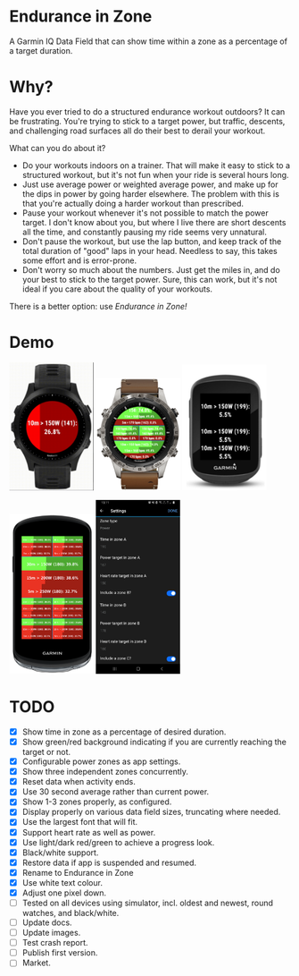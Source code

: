 # Endurance in Zone

A Garmin IQ Data Field that can show time within a zone as a percentage of a target duration.

# Why?

Have you ever tried to do a structured endurance workout outdoors? It can be frustrating. You're trying to stick to a target power, but traffic, descents, and challenging road surfaces all do their best to derail your workout.

What can you do about it?

- Do your workouts indoors on a trainer. That will make it easy to stick to a structured workout, but it's not fun when your ride is several hours long.
- Just use average power or weighted average power, and make up for the dips in power by going harder elsewhere. The problem with this is that you're actually doing a harder workout than prescribed.
- Pause your workout whenever it's not possible to match the power target. I don't know about you, but where I live there are short descents all the time, and constantly pausing my ride seems very unnatural.
- Don't pause the workout, but use the lap button, and keep track of the total duration of "good" laps in your head. Needless to say, this takes some effort and is error-prone.
- Don't worry so much about the numbers. Just get the miles in, and do your best to stick to the target power. Sure, this can work, but it's not ideal if you care about the quality of your workouts.

There is a better option: use _Endurance in Zone!_

# Demo

<p float="left">
    <img src="images/forerunner.gif" alt="Garmin Forerunner 945" width="30%">
    <img src="images/marq.png" alt="Garmin MARQ Adventurer" width="30%">
    <img src="images/edge130.png" alt="Garmin Edge 130" width="30%">
</p>

<p float="left">
    <img src="images/edge1040.png" alt="Garmin Edge 1040" width="30%">
    <img src="images/settings.jpg" alt="Settings" width="30%">
</p>

# TODO

- [x] Show time in zone as a percentage of desired duration.
- [x] Show green/red background indicating if you are currently reaching the target or not.
- [x] Configurable power zones as app settings.
- [x] Show three independent zones concurrently.
- [x] Reset data when activity ends.
- [x] Use 30 second average rather than current power.
- [x] Show 1-3 zones properly, as configured.
- [x] Display properly on various data field sizes, truncating where needed.
- [x] Use the largest font that will fit.
- [x] Support heart rate as well as power.
- [x] Use light/dark red/green to achieve a progress look.
- [x] Black/white support.
- [x] Restore data if app is suspended and resumed.
- [x] Rename to Endurance in Zone
- [x] Use white text colour.
- [x] Adjust one pixel down.
- [ ] Tested on all devices using simulator, incl. oldest and newest, round watches, and black/white.
- [ ] Update docs.
- [ ] Update images.
- [ ] Test crash report.
- [ ] Publish first version.
- [ ] Market.
